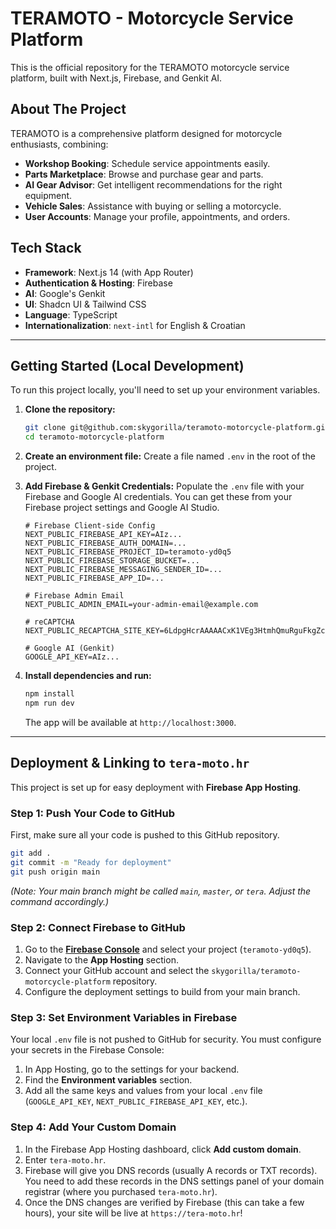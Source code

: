 # TERAMOTO - Motorcycle Service Platform

This is the official repository for the TERAMOTO motorcycle service platform, built with Next.js, Firebase, and Genkit AI.

## About The Project

TERAMOTO is a comprehensive platform designed for motorcycle enthusiasts, combining:
-   **Workshop Booking**: Schedule service appointments easily.
-   **Parts Marketplace**: Browse and purchase gear and parts.
-   **AI Gear Advisor**: Get intelligent recommendations for the right equipment.
-   **Vehicle Sales**: Assistance with buying or selling a motorcycle.
-   **User Accounts**: Manage your profile, appointments, and orders.

## Tech Stack

*   **Framework**: Next.js 14 (with App Router)
*   **Authentication & Hosting**: Firebase
*   **AI**: Google's Genkit
*   **UI**: Shadcn UI & Tailwind CSS
*   **Language**: TypeScript
*   **Internationalization**: `next-intl` for English & Croatian

---

## Getting Started (Local Development)

To run this project locally, you'll need to set up your environment variables.

1.  **Clone the repository:**
    ```bash
    git clone git@github.com:skygorilla/teramoto-motorcycle-platform.git
    cd teramoto-motorcycle-platform
    ```
2.  **Create an environment file:**
    Create a file named `.env` in the root of the project.

3.  **Add Firebase & Genkit Credentials:**
    Populate the `.env` file with your Firebase and Google AI credentials. You can get these from your Firebase project settings and Google AI Studio.
    ```env
    # Firebase Client-side Config
    NEXT_PUBLIC_FIREBASE_API_KEY=AIz...
    NEXT_PUBLIC_FIREBASE_AUTH_DOMAIN=...
    NEXT_PUBLIC_FIREBASE_PROJECT_ID=teramoto-yd0q5
    NEXT_PUBLIC_FIREBASE_STORAGE_BUCKET=...
    NEXT_PUBLIC_FIREBASE_MESSAGING_SENDER_ID=...
    NEXT_PUBLIC_FIREBASE_APP_ID=...

    # Firebase Admin Email
    NEXT_PUBLIC_ADMIN_EMAIL=your-admin-email@example.com

    # reCAPTCHA
    NEXT_PUBLIC_RECAPTCHA_SITE_KEY=6LdpgHcrAAAAACxK1VEg3HtmhQmuRguFkgZcJdfS

    # Google AI (Genkit)
    GOOGLE_API_KEY=AIz...
    ```

4.  **Install dependencies and run:**
    ```bash
    npm install
    npm run dev
    ```
    The app will be available at `http://localhost:3000`.

---

## Deployment & Linking to `tera-moto.hr`

This project is set up for easy deployment with **Firebase App Hosting**.

### Step 1: Push Your Code to GitHub

First, make sure all your code is pushed to this GitHub repository.
```bash
git add .
git commit -m "Ready for deployment"
git push origin main
```
*(Note: Your main branch might be called `main`, `master`, or `tera`. Adjust the command accordingly.)*

### Step 2: Connect Firebase to GitHub

1.  Go to the **[Firebase Console](https://console.firebase.google.com/)** and select your project (`teramoto-yd0q5`).
2.  Navigate to the **App Hosting** section.
3.  Connect your GitHub account and select the `skygorilla/teramoto-motorcycle-platform` repository.
4.  Configure the deployment settings to build from your main branch.

### Step 3: Set Environment Variables in Firebase

Your local `.env` file is not pushed to GitHub for security. You must configure your secrets in the Firebase Console:
1.  In App Hosting, go to the settings for your backend.
2.  Find the **Environment variables** section.
3.  Add all the same keys and values from your local `.env` file (`GOOGLE_API_KEY`, `NEXT_PUBLIC_FIREBASE_API_KEY`, etc.).

### Step 4: Add Your Custom Domain

1.  In the Firebase App Hosting dashboard, click **Add custom domain**.
2.  Enter `tera-moto.hr`.
3.  Firebase will give you DNS records (usually A records or TXT records). You need to add these records in the DNS settings panel of your domain registrar (where you purchased `tera-moto.hr`).
4.  Once the DNS changes are verified by Firebase (this can take a few hours), your site will be live at `https://tera-moto.hr`!
